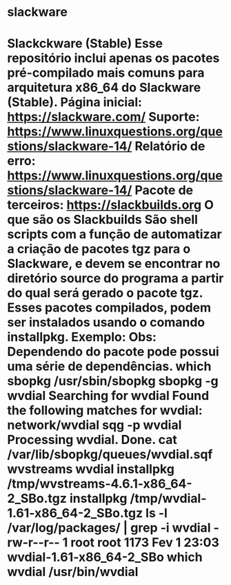# slackware
# Slackckware (Stable)  Esse repositório inclui apenas os pacotes pré-compilado mais comuns para arquitetura x86_64 do Slackware (Stable).  Página inicial:      https://slackware.com/ Suporte:             https://www.linuxquestions.org/questions/slackware-14/ Relatório de erro:   https://www.linuxquestions.org/questions/slackware-14/   Pacote de terceiros: https://slackbuilds.org   O que são os Slackbuilds  São shell scripts com a função de automatizar a criação de pacotes tgz para o Slackware, e devem se encontrar no  diretório source do programa a partir do qual será gerado o pacote tgz.   Esses pacotes compilados, podem ser instalados usando o comando installpkg.   Exemplo:  Obs: Dependendo do pacote pode possui uma série de dependências.   which sbopkg /usr/sbin/sbopkg   sbopkg -g wvdial Searching for wvdial Found the following matches for wvdial: network/wvdial   sqg -p wvdial Processing wvdial. Done.  cat /var/lib/sbopkg/queues/wvdial.sqf  wvstreams wvdial   installpkg /tmp/wvstreams-4.6.1-x86_64-2_SBo.tgz installpkg /tmp/wvdial-1.61-x86_64-2_SBo.tgz   ls -l /var/log/packages/ | grep -i wvdial -rw-r--r-- 1 root root    1173 Fev  1 23:03 wvdial-1.61-x86_64-2_SBo   which wvdial /usr/bin/wvdial
